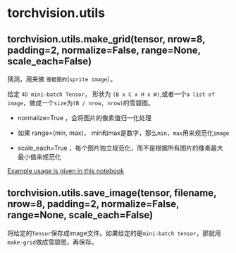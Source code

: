 # torchvision.utils

## torchvision.utils.make_grid(tensor, nrow=8, padding=2, normalize=False, range=None, scale_each=False)
猜测，用来做 `雪碧图的`(`sprite image`）。

给定 `4D mini-batch Tensor`， 形状为 `(B x C x H x W)`,或者一个`a list of image`，做成一个`size`为`(B / nrow, nrow)`的雪碧图。

- normalize=True ，会将图片的像素值归一化处理

- 如果 range=(min, max)， min和max是数字，那么`min`，`max`用来规范化`image`

- scale_each=True ，每个图片独立规范化，而不是根据所有图片的像素最大最小值来规范化

[Example usage is given in this notebook](https://gist.github.com/anonymous/bf16430f7750c023141c562f3e9f2a91)

## torchvision.utils.save_image(tensor, filename, nrow=8, padding=2, normalize=False, range=None, scale_each=False)

将给定的`Tensor`保存成image文件。如果给定的是`mini-batch tensor`，那就用`make-grid`做成雪碧图，再保存。
